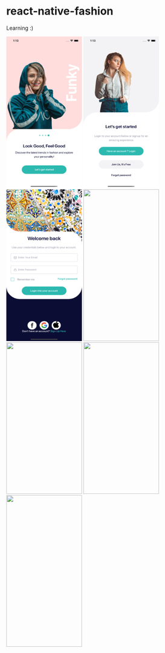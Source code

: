 # react-native-fashion

Learning :)


<div>
<img src="https://github.com/adityakmr7/react-native-fashion/blob/master/assets/snapshort/snap1.png" width="200" height="400"/>
<img src="https://github.com/adityakmr7/react-native-fashion/blob/master/assets/snapshort/snap2.png" width="200" height="400"/>
<img src="https://github.com/adityakmr7/react-native-fashion/blob/master/assets/snapshort/snap3.png" width="200" height="400"/>
<img src="https://github.com/adityakmr7/react-native-fashion/blob/master/assets/snapshort/snap4.png.png" width="200" height="400"/>
<img src="https://github.com/adityakmr7/react-native-fashion/blob/master/assets/snapshort/snap5.png.png" width="200" height="400"/>
<img src="https://github.com/adityakmr7/react-native-fashion/blob/master/assets/snapshort/snap6.png.png" width="200" height="400"/>
<img src="https://github.com/adityakmr7/react-native-fashion/blob/master/assets/snapshort/snap7.png" width="200" height="400"/>
<div>
